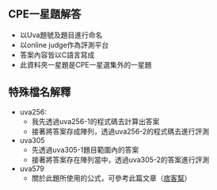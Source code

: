 ## CPE一星題解答

* 以Uva題號及題目進行命名
* 以online judge作為評測平台
* 答案內容皆以C語言寫成
* 此資料夾一星題是CPE一星選集外的一星題

## 特殊檔名解釋

* uva256:
    * 我先透過uva256-1的程式碼去計算出答案
    * 接著將答案存成陣列，透過uva256-2的程式碼去進行評測
* uva305
    * 先透過uva305-1題目範圍內的答案
    * 接著將答案存在陣列當中，透過uva305-2的答案進行評測
* uva579
    * 關於此題所使用的公式，可參考此篇文章（[痞客幫](https://linus871217.pixnet.net/blog/post/143703916)）